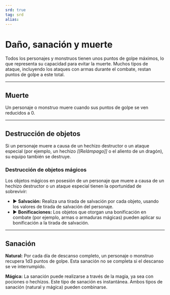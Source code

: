 ```yaml
---
srd: true
tag: srd
alias: 
---
```

# Daño, sanación y muerte

Todos los personajes y monstruos tienen unos puntos de golpe máximos, lo que representa su capacidad para evitar la muerte. Muchos tipos de ataque, incluyendo los ataques con armas durante el combate, restan puntos de golpe a este total.

---
## Muerte

Un personaje o monstruo muere cuando sus puntos de golpe se ven reducidos a 0.

---
## Destrucción de objetos

Si un personaje muere a causa de un hechizo destructor o un ataque especial (por ejemplo, un hechizo _[[Relámpago]]_ o el aliento de un dragón), su equipo también se destruye.

### Destrucción de objetos mágicos

Los objetos mágicos en posesión de un personaje que muere a causa de un hechizo destructor o un ataque especial tienen la oportunidad de sobrevivir: 

- ▶ **Salvación:** Realiza una tirada de salvación por cada objeto, usando los valores de tirada de salvación del personaje. 
- ▶ **Bonificaciones:** Los objetos que otorgan una bonificación en combate (por ejemplo, armas o armaduras mágicas) pueden aplicar su bonificación a la tirada de salvación.

---
## Sanación

**Natural:** Por cada día de descanso completo, un personaje o monstruo recupera 1d3 puntos de golpe. Esta sanación no se completa si el descanso se ve interrumpido.

**Mágica:** La sanación puede realizarse a través de la magia, ya sea con pociones o hechizos. Este tipo de sanación es instantánea. Ambos tipos de sanación (natural y mágica) pueden combinarse.